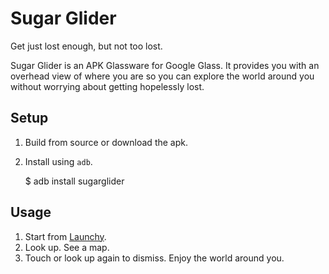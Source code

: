 Sugar Glider
===========

Get just lost enough, but not too lost. 

Sugar Glider is an APK Glassware for Google Glass. It provides you with an overhead view of where you are so you can
explore the world around you without worrying about getting hopelessly lost. 

## Setup

1. Build from source or download the apk. 
1. Install using `adb`.

    $ adb install sugarglider

## Usage

1. Start from [Launchy](https://github.com/kaze0/launchy).
1. Look up. See a map.
1. Touch or look up again to dismiss. Enjoy the world around you.
